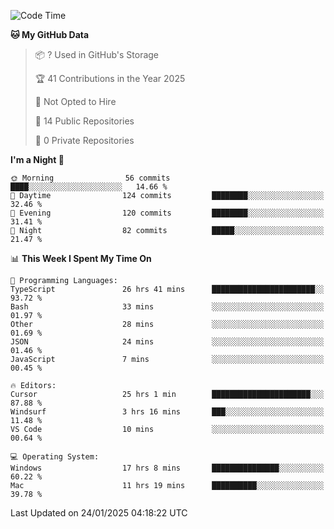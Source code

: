 <!--START_SECTION:waka-->
![Code Time](http://img.shields.io/badge/Code%20Time-6%2C574%20hrs%205%20mins-blue)

**🐱 My GitHub Data** 

> 📦 ? Used in GitHub's Storage 
 > 
> 🏆 41 Contributions in the Year 2025
 > 
> 🚫 Not Opted to Hire
 > 
> 📜 14 Public Repositories 
 > 
> 🔑 0 Private Repositories 
 > 
**I'm a Night 🦉** 

```text
🌞 Morning                56 commits          ████░░░░░░░░░░░░░░░░░░░░░   14.66 % 
🌆 Daytime                124 commits         ████████░░░░░░░░░░░░░░░░░   32.46 % 
🌃 Evening                120 commits         ████████░░░░░░░░░░░░░░░░░   31.41 % 
🌙 Night                  82 commits          █████░░░░░░░░░░░░░░░░░░░░   21.47 % 
```


📊 **This Week I Spent My Time On** 

```text
💬 Programming Languages: 
TypeScript               26 hrs 41 mins      ███████████████████████░░   93.72 % 
Bash                     33 mins             ░░░░░░░░░░░░░░░░░░░░░░░░░   01.97 % 
Other                    28 mins             ░░░░░░░░░░░░░░░░░░░░░░░░░   01.69 % 
JSON                     24 mins             ░░░░░░░░░░░░░░░░░░░░░░░░░   01.46 % 
JavaScript               7 mins              ░░░░░░░░░░░░░░░░░░░░░░░░░   00.45 % 

🔥 Editors: 
Cursor                   25 hrs 1 min        ██████████████████████░░░   87.88 % 
Windsurf                 3 hrs 16 mins       ███░░░░░░░░░░░░░░░░░░░░░░   11.48 % 
VS Code                  10 mins             ░░░░░░░░░░░░░░░░░░░░░░░░░   00.64 % 

💻 Operating System: 
Windows                  17 hrs 8 mins       ███████████████░░░░░░░░░░   60.22 % 
Mac                      11 hrs 19 mins      ██████████░░░░░░░░░░░░░░░   39.78 % 
```


 Last Updated on 24/01/2025 04:18:22 UTC
<!--END_SECTION:waka-->


